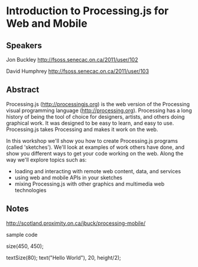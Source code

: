 Introduction to Processing.js for Web and Mobile
==============================================

Speakers
---
Jon Buckley
http://fsoss.senecac.on.ca/2011/user/102

David Humphrey
http://fsoss.senecac.on.ca/2011/user/103

Abstract
---
Processing.js (http://processingjs.org) is the web version of the Processing visual programming language (http://processing.org). Processing has a long history of being the tool of choice for designers, artists, and others doing graphical work. It was designed to be easy to learn, and easy to use. Processing.js takes Processing and makes it work on the web.

In this workshop we'll show you how to create Processing.js programs (called 'sketches'). We'll look at examples of work others have done, and show you different ways to get your code working on the web. Along the way we'll explore topics such as:

* loading and interacting with remote web content, data, and services
* using web and mobile APIs in your sketches
* mixing Processing.js with other graphics and multimedia web technologies

Notes
---
http://scotland.proximity.on.ca/jbuck/processing-mobile/

sample code

size(450, 450);

textSize(80);
text("Hello World"), 20, height/2);


